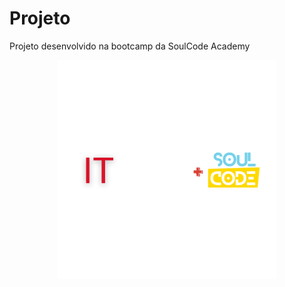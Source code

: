 # Projeto
Projeto desenvolvido na bootcamp da SoulCode Academy 


<p align="center">
  <img src="imagens/LOGO IT + SOUL.png" width="350">
</p>
